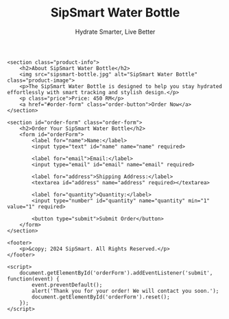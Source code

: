 <!DOCTYPE html>
<html lang="en">
<head>
    <meta charset="UTF-8">
    <meta name="viewport" content="width=device-width, initial-scale=1.0">
    <title>SipSmart Water Bottle</title>
    <link rel="stylesheet" href="styles.css">
</head>
<body>
    <header>
        <h1>SipSmart Water Bottle</h1>
        <p class="slogan">Hydrate Smarter, Live Better</p>
    </header>
    
    <section class="product-info">
        <h2>About SipSmart Water Bottle</h2>
        <img src="sipsmart-bottle.jpg" alt="SipSmart Water Bottle" class="product-image">
        <p>The SipSmart Water Bottle is designed to help you stay hydrated effortlessly with smart tracking and stylish design.</p>
        <p class="price">Price: 450 RM</p>
        <a href="#order-form" class="order-button">Order Now</a>
    </section>

    <section id="order-form" class="order-form">
        <h2>Order Your SipSmart Water Bottle</h2>
        <form id="orderForm">
            <label for="name">Name:</label>
            <input type="text" id="name" name="name" required>

            <label for="email">Email:</label>
            <input type="email" id="email" name="email" required>

            <label for="address">Shipping Address:</label>
            <textarea id="address" name="address" required></textarea>

            <label for="quantity">Quantity:</label>
            <input type="number" id="quantity" name="quantity" min="1" value="1" required>

            <button type="submit">Submit Order</button>
        </form>
    </section>

    <footer>
        <p>&copy; 2024 SipSmart. All Rights Reserved.</p>
    </footer>

    <script>
        document.getElementById('orderForm').addEventListener('submit', function(event) {
            event.preventDefault();
            alert('Thank you for your order! We will contact you soon.');
            document.getElementById('orderForm').reset();
        });
    </script>
</body>
</html>

